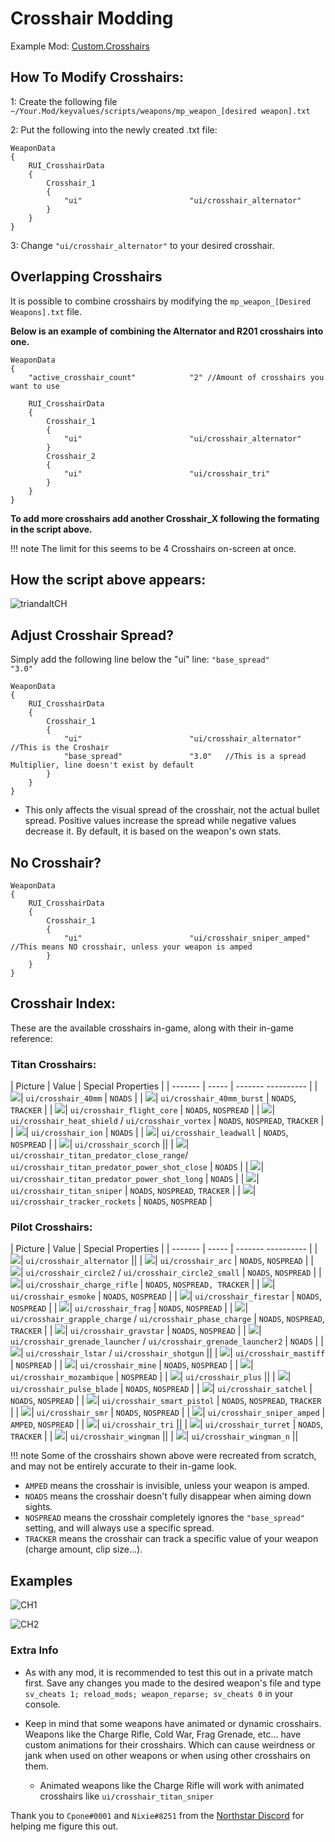 # Crosshair Modding

Example Mod:
[Custom.Crosshairs](https://github.com/MysteriousRSA/Custom.Crosshairs)

## How To Modify Crosshairs:

1: Create the following file
`~/Your.Mod/keyvalues/scripts/weapons/mp_weapon_[desired weapon].txt`

2: Put the following into the newly created .txt file:

```
WeaponData
{
    RUI_CrosshairData
    {
        Crosshair_1
        {
            "ui"                        "ui/crosshair_alternator"
        }
    }
}
```

3: Change `"ui/crosshair_alternator"` to your desired crosshair.

## Overlapping Crosshairs

It is possible to combine crosshairs by modifying the `mp_weapon_[Desired
Weapons].txt` file.

**Below is an example of combining the Alternator and R201 crosshairs
into one.**

```
WeaponData
{
    "active_crosshair_count"            "2" //Amount of crosshairs you want to use

    RUI_CrosshairData
    {
        Crosshair_1
        {
            "ui"                        "ui/crosshair_alternator"
        }
        Crosshair_2
        {
            "ui"                        "ui/crosshair_tri"
        }
    }
}
```

**To add more crosshairs add another Crosshair\_X following the
formating in the script above.**

!!! note
    The limit for this seems to be 4 Crosshairs on-screen at once.

## How the script above appears:

![triandaltCH](https://user-images.githubusercontent.com/45333346/149623038-64937ab7-bb0f-450c-ba92-97c625e715bf.png)

## Adjust Crosshair Spread?

Simply add the following line below the "ui" line: `"base_spread"               "3.0"`

```
WeaponData
{
    RUI_CrosshairData
    {
        Crosshair_1
        {
            "ui"                        "ui/crosshair_alternator" //This is the Croshair
            "base_spread"               "3.0"   //This is a spread Multiplier, line doesn't exist by default
        }
    }
}
```

* This only affects the visual spread of the crosshair, not the actual bullet spread. Positive values increase the spread while negative values decrease it. By default, it is based on the weapon's own stats.

## No Crosshair?

```
WeaponData
{
    RUI_CrosshairData
    {
        Crosshair_1
        {
            "ui"                        "ui/crosshair_sniper_amped" //This means NO crosshair, unless your weapon is amped
        }
    }
}
```

## Crosshair Index:

These are the available crosshairs in-game, along with their in-game
reference:

### Titan Crosshairs:

| Picture | Value | Special Properties |
| ------- | ----- | ------- ---------- |
| ![](../../../_static/crosshairmodding/crosshair_40mm.png)| `ui/crosshair_40mm` | `NOADS` |
| ![](../../../_static/crosshairmodding/crosshair_40mm_burst.png)| `ui/crosshair_40mm_burst` | `NOADS`, `TRACKER` |
| ![](../../../_static/crosshairmodding/crosshair_flight_core.png)| `ui/crosshair_flight_core` | `NOADS`, `NOSPREAD` |
| ![](../../../_static/crosshairmodding/crosshair_heat_shield.png)| `ui/crosshair_heat_shield` / `ui/crosshair_vortex` | `NOADS`, `NOSPREAD`, `TRACKER` |
| ![](../../../_static/crosshairmodding/crosshair_ion.png)| `ui/crosshair_ion` | `NOADS` |
| ![](../../../_static/crosshairmodding/crosshair_leadwall.png)| `ui/crosshair_leadwall` | `NOADS`,` NOSPREAD` |
| ![](../../../_static/crosshairmodding/crosshair_scorch.png)| `ui/crosshair_scorch` ||
| ![](../../../_static/crosshairmodding/crosshair_shotgun.png)| `ui/crosshair_titan_predator_close_range`/ `ui/crosshair_titan_predator_power_shot_close` | `NOADS` |
| ![](../../../_static/crosshairmodding/crosshair_titan_predator_power_shot_long.png)| `ui/crosshair_titan_predator_power_shot_long` | `NOADS` |
| ![](../../../_static/crosshairmodding/crosshair_titan_sniper.png)| `ui/crosshair_titan_sniper` | `NOADS`, `NOSPREAD`, `TRACKER` |
| ![](../../../_static/crosshairmodding/crosshair_tracker_rockets.png)| `ui/crosshair_tracker_rockets` | `NOADS`, `NOSPREAD` |

### Pilot Crosshairs:
| Picture | Value | Special Properties |
| ------- | ----- | ------- ---------- |
| ![](../../../_static/crosshairmodding/crosshair_alternator.png)| `ui/crosshair_alternator` ||
| ![](../../../_static/crosshairmodding/crosshair_arc.png)| `ui/crosshair_arc` | `NOADS`, `NOSPREAD` |
| ![](../../../_static/crosshairmodding/crosshair_circle2.png)| `ui/crosshair_circle2` / `ui/crosshair_circle2_small` | `NOADS`, `NOSPREAD` |
| ![](../../../_static/crosshairmodding/crosshair_charge_rifle.png)| `ui/crosshair_charge_rifle` | `NOADS`, `NOSPREAD, TRACKER` |
| ![](../../../_static/crosshairmodding/crosshair_esmoke.png)| `ui/crosshair_esmoke` | `NOADS`, `NOSPREAD` |
| ![](../../../_static/crosshairmodding/crosshair_firestar.png)| `ui/crosshair_firestar` | `NOADS`, `NOSPREAD` |
| ![](../../../_static/crosshairmodding/crosshair_frag.png)| `ui/crosshair_frag` | `NOADS`, `NOSPREAD` |
| ![](../../../_static/crosshairmodding/crosshair_grapple_charge.png)| `ui/crosshair_grapple_charge` / `ui/crosshair_phase_charge` | `NOADS`, `NOSPREAD`, `TRACKER` |
| ![](../../../_static/crosshairmodding/crosshair_gravstar.png)| `ui/crosshair_gravstar` | `NOADS`, `NOSPREAD` |
| ![](../../../_static/crosshairmodding/crosshair_grenade_launcher.png)| `ui/crosshair_grenade_launcher` / `ui/crosshair_grenade_launcher2` | `NOADS` |
| ![](../../../_static/crosshairmodding/crosshair_shotgun.png)| `ui/crosshair_lstar` / `ui/crosshair_shotgun` ||
| ![](../../../_static/crosshairmodding/crosshair_mastiff.png)| `ui/crosshair_mastiff` | `NOSPREAD` |
| ![](../../../_static/crosshairmodding/crosshair_mine.png)| `ui/crosshair_mine` | `NOADS`, `NOSPREAD` |
| ![](../../../_static/crosshairmodding/crosshair_mozambique.png)| `ui/crosshair_mozambique` | `NOSPREAD` |
| ![](../../../_static/crosshairmodding/crosshair_plus.png)| `ui/crosshair_plus` ||
| ![](../../../_static/crosshairmodding/crosshair_pulse_blade.png)| `ui/crosshair_pulse_blade` | `NOADS`, `NOSPREAD` |
| ![](../../../_static/crosshairmodding/crosshair_satchel.png)| `ui/crosshair_satchel` | `NOADS`, `NOSPREAD` |
| ![](../../../_static/crosshairmodding/crosshair_smart_pistol.png)| `ui/crosshair_smart_pistol` | `NOADS`, `NOSPREAD`, `TRACKER` |
| ![](../../../_static/crosshairmodding/crosshair_smr.png)| `ui/crosshair_smr` | `NOADS`, `NOSPREAD` |
| ![](../../../_static/crosshairmodding/crosshair_sniper_amped.png)| `ui/crosshair_sniper_amped` | `AMPED`, `NOSPREAD` |
| ![](../../../_static/crosshairmodding/crosshair_tri.png)| `ui/crosshair_tri` ||
| ![](../../../_static/crosshairmodding/crosshair_turret.png)| `ui/crosshair_turret` | `NOADS`, `TRACKER` |
| ![](../../../_static/crosshairmodding/crosshair_wingman.png)| `ui/crosshair_wingman` ||
| ![](../../../_static/crosshairmodding/crosshair_wingman_n.png)| `ui/crosshair_wingman_n` ||

!!! note
    Some of the crosshairs shown above were recreated from scratch, and may not be entirely accurate to their in-game look.

* `AMPED` means the crosshair is invisible, unless your weapon is amped.
* `NOADS` means the crosshair doesn't fully disappear when aiming down sights.
* `NOSPREAD` means the crosshair completely ignores the `"base_spread"` setting, and will always use a specific spread.
* `TRACKER` means the crosshair can track a specific value of your weapon (charge amount, clip size...).

## Examples

![CH1](https://user-images.githubusercontent.com/45333346/149503054-45eb1fa5-5e89-4bf1-bf58-b58c1bfab94b.png)

![CH2](https://user-images.githubusercontent.com/45333346/149503085-154c05b8-4a76-4d03-80aa-fe67fba1bcb1.png)


### Extra Info


* As with any mod, it is recommended to test this out in a private match first. Save any changes you made to the desired weapon's file and type `sv_cheats 1; reload_mods; weapon_reparse; sv_cheats 0` in your console.


* Keep in mind that some weapons have animated or dynamic crosshairs. Weapons like the Charge Rifle, Cold War, Frag Grenade, etc... have custom animations for their crosshairs. Which can cause weirdness or jank when used on other weapons or when using other crosshairs on them.
   * Animated weapons like the Charge Rifle will work with animated crosshairs like `ui/crosshair_titan_sniper`

Thank you to `Cpone#0001` and `Nixie#8251` from the [Northstar
Discord](https://northstar.tf/discord) for helping me figure this out.
